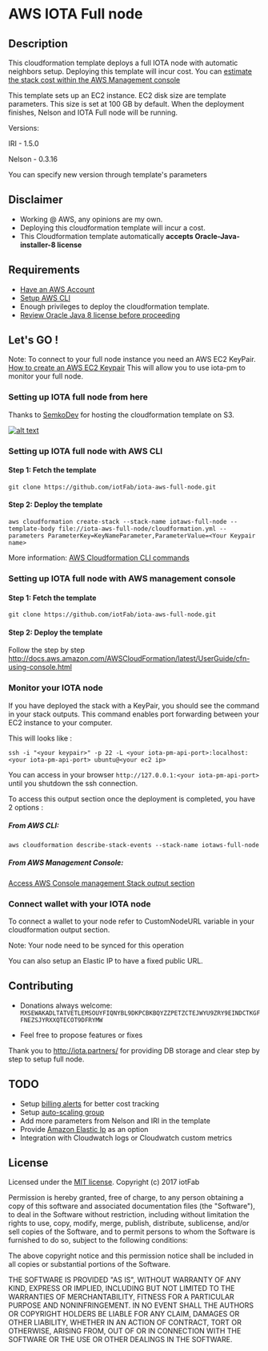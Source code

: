 
# AWS IOTA Full node

## Description 
This cloudformation template deploys a full IOTA node with automatic neighbors setup. 
Deploying this template will incur cost.
You can [estimate the stack cost within the AWS Management console](http://docs.aws.amazon.com/AWSCloudFormation/latest/UserGuide/using-cfn-paying.html)

This template sets up an EC2 instance. EC2 disk size are template parameters. This size is set at 100 GB by default.
When the deployment finishes, Nelson and IOTA Full node will be running.

Versions:

IRI - 1.5.0

Nelson - 0.3.16

You can specify new version through template's parameters

## Disclaimer
- Working @ AWS, any opinions are my own.
- Deploying this cloudformation template will incur a cost. 
- This Cloudformation template automatically **accepts Oracle-Java-installer-8 license**

## Requirements

- [Have an AWS Account](http://docs.aws.amazon.com/AWSCloudFormation/latest/UserGuide/cfn-sign-up-for-aws.html)
- [Setup AWS CLI](https://aws.amazon.com/cli/?nc1=h_ls)
- Enough privileges to deploy the cloudformation template.
- [Review Oracle Java 8 license before proceeding](http://www.oracle.com/technetwork/java/javase/terms/license/index.html)

## Let's GO ! 

Note: To connect to your full node instance you need an AWS EC2 KeyPair.
[How to create an AWS EC2 Keypair](http://docs.aws.amazon.com/AWSEC2/latest/UserGuide/ec2-key-pairs.html)
This will allow you to use iota-pm to monitor your full node.


### Setting up IOTA full node from here
Thanks to [SemkoDev](https://semkodev.com/) for hosting the cloudformation template on S3. 


[![alt text](https://s3.amazonaws.com/cloudformation-examples/cloudformation-launch-stack.png)](https://console.aws.amazon.com/cloudformation/home?region=eu-west-1#/stacks/new?stackName=IotaAwsFullNode&templateURL=https://s3-eu-west-1.amazonaws.com/nelson-iri/cloudformation.yml)

### Setting up IOTA full node with AWS CLI 

#### Step 1: Fetch the template
`git clone https://github.com/iotFab/iota-aws-full-node.git`

#### Step 2: Deploy the template 
`aws cloudformation create-stack --stack-name iotaws-full-node --template-body file://iota-aws-full-node/cloudformation.yml --parameters ParameterKey=KeyNameParameter,ParameterValue=<Your Keypair name>`

More information:
[AWS Cloudformation CLI commands](http://docs.aws.amazon.com/AWSCloudFormation/latest/UserGuide/cfn-using-cli.html)

### Setting up IOTA full node with AWS management console 

#### Step 1: Fetch the template
`git clone https://github.com/iotFab/iota-aws-full-node.git`

#### Step 2: Deploy the template 
Follow the step by step  http://docs.aws.amazon.com/AWSCloudFormation/latest/UserGuide/cfn-using-console.html

### Monitor your IOTA node

If you have deployed the stack with a KeyPair, you should see the command in your stack outputs. 
This command enables port forwarding between your EC2 instance to your computer. 

This will looks like : 

`ssh -i "<your keypair>" -p 22 -L <your iota-pm-api-port>:localhost:<your iota-pm-api-port> ubuntu@<your ec2 ip>`

You can access in your browser `http://127.0.0.1:<your iota-pm-api-port>` until you shutdown the ssh connection.

To access this output section once the deployment is completed, you have 2 options : 
##### From AWS CLI:
`aws cloudformation describe-stack-events --stack-name iotaws-full-node`

##### From AWS Management Console: 
[Access AWS Console management Stack output section](http://docs.aws.amazon.com/AWSCloudFormation/latest/UserGuide/cfn-console-view-stack-data-resources.html)

### Connect wallet with your IOTA node

To connect a wallet to your node refer to CustomNodeURL variable in your cloudformation output section.

Note: Your node need to be synced for this operation

You can also setup an Elastic IP to have a fixed public URL. 

## Contributing
- Donations always welcome: 
`MXSEWAKADLTATVETLEMSOUYFIQNYBL9DKPCBKBQYZZPETZCTEJWYU9ZRY9EINDCTKGFFNEZSJYRXXQTECOT9DFRYMW`

- Feel free to propose features or fixes


Thank you to http://iota.partners/ for providing DB storage and clear step by step to setup full node.


## TODO
- Setup [billing alerts](http://docs.aws.amazon.com/awsaccountbilling/latest/aboutv2/monitoring-costs.html) for better cost tracking
- Setup [auto-scaling group](http://docs.aws.amazon.com/autoscaling/latest/userguide/AutoScalingGroup.html)
- Add more parameters from Nelson and IRI in the template
- Provide [Amazon Elastic Ip](http://docs.aws.amazon.com/AWSEC2/latest/UserGuide/elastic-ip-addresses-eip.html) as an option 
- Integration with Cloudwatch logs or Cloudwatch custom metrics

## License
Licensed under the [MIT license](https://opensource.org/licenses/mit-license.php).
Copyright (c) 2017 iotFab

Permission is hereby granted, free of charge, to any person obtaining a copy of this software and associated documentation files (the "Software"), to deal in the Software without restriction, including without limitation the rights to use, copy, modify, merge, publish, distribute, sublicense, and/or sell copies of the Software, and to permit persons to whom the Software is furnished to do so, subject to the following conditions:

The above copyright notice and this permission notice shall be included in all copies or substantial portions of the Software.

THE SOFTWARE IS PROVIDED "AS IS", WITHOUT WARRANTY OF ANY KIND, EXPRESS OR IMPLIED, INCLUDING BUT NOT LIMITED TO THE WARRANTIES OF MERCHANTABILITY, FITNESS FOR A PARTICULAR PURPOSE AND NONINFRINGEMENT. IN NO EVENT SHALL THE AUTHORS OR COPYRIGHT HOLDERS BE LIABLE FOR ANY CLAIM, DAMAGES OR OTHER LIABILITY, WHETHER IN AN ACTION OF CONTRACT, TORT OR OTHERWISE, ARISING FROM, OUT OF OR IN CONNECTION WITH THE SOFTWARE OR THE USE OR OTHER DEALINGS IN THE SOFTWARE.
